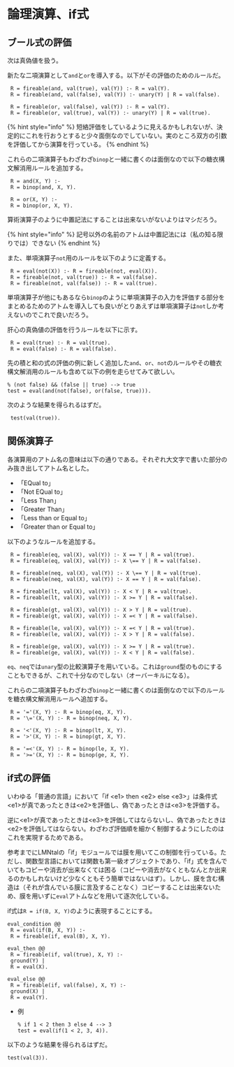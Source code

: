 # 論理演算、if式

## ブール式の評価

次は真偽値を扱う。

新たな二項演算として`and`と`or`を導入する。以下がその評価のためのルールだ。

```text
 R = fireable(and, val(true), val(Y)) :- R = val(Y).
 R = fireable(and, val(false), val(Y)) :- unary(Y) | R = val(false).
 
 R = fireable(or, val(false), val(Y)) :- R = val(Y).
 R = fireable(or, val(true), val(Y)) :- unary(Y) | R = val(true).
```

{% hint style="info" %}
短絡評価をしているように見えるかもしれないが、決定的にこれを行おうとすると少々面倒なのでしていない。実のところ双方の引数を評価してから演算を行っている。
{% endhint %}

これらの二項演算子もわざわざ`binop`と一緒に書くのは面倒なので以下の糖衣構文解消用ルールを追加する。

```text
 R = and(X, Y) :-
 R = binop(and, X, Y).
 
 R = or(X, Y) :-
 R = binop(or, X, Y).
```

算術演算子のように中置記法にすることは出来ないがないよりはマシだろう。

{% hint style="info" %}
記号以外の名前のアトムは中置記法には（私の知る限りでは）できない
{% endhint %}

また、単項演算子`not`用のルールを以下のように定義する。

```text
 R = eval(not(X)) :- R = fireable(not, eval(X)).
 R = fireable(not, val(true)) :- R = val(false).
 R = fireable(not, val(false)) :- R = val(true).
```

単項演算子が他にもあるなら`binop`のように単項演算子の入力を評価する部分をまとめるためのアトムを導入しても良いがとりあえずは単項演算子は`not`しか考えないのでこれで良いだろう。

肝心の真偽値の評価を行うルールを以下に示す。

```text
 R = eval(true) :- R = val(true).
 R = eval(false) :- R = val(false).
```

先の積と和の式の評価の例に新しく追加した`and`、`or`、`not`のルールやその糖衣構文解消用のルールも含めて以下の例を走らせてみて欲しい。

```text
% (not false) && (false || true) --> true 
test = eval(and(not(false), or(false, true))).
```

次のような結果を得られるはずだ。

```text
 test(val(true)).
```



## 関係演算子

各演算用のアトム名の意味は以下の通りである。それぞれ大文字で書いた部分のみ抜き出してアトム名とした。

* 「EQual to」
* 「Not EQual to」
* 「Less Than」
* 「Greater Than」
* 「Less than or Equal to」
* 「Greater than or Equal to」

以下のようなルールを追加する。

```text
 R = fireable(eq, val(X), val(Y)) :- X == Y | R = val(true).
 R = fireable(eq, val(X), val(Y)) :- X \== Y | R = val(false).
 
 R = fireable(neq, val(X), val(Y)) :- X \== Y | R = val(true).
 R = fireable(neq, val(X), val(Y)) :- X == Y | R = val(false).
 
 R = fireable(lt, val(X), val(Y)) :- X < Y | R = val(true).
 R = fireable(lt, val(X), val(Y)) :- X >= Y | R = val(false).
 
 R = fireable(gt, val(X), val(Y)) :- X > Y | R = val(true).
 R = fireable(gt, val(X), val(Y)) :- X =< Y | R = val(false).
 
 R = fireable(le, val(X), val(Y)) :- X =< Y | R = val(true).
 R = fireable(le, val(X), val(Y)) :- X > Y | R = val(false).
 
 R = fireable(ge, val(X), val(Y)) :- X >= Y | R = val(true).
 R = fireable(ge, val(X), val(Y)) :- X < Y | R = val(false).
```

`eq`、`neq`では`unary`型の比較演算子を用いている。これは`ground`型のものにすることもできるが、これで十分なのでしない（オーバーキルになる）。

これらの二項演算子もわざわざ`binop`と一緒に書くのは面倒なので以下のルールを糖衣構文解消用ルールへ追加する。

```text
 R = '='(X, Y) :- R = binop(eq, X, Y).
 R = '\='(X, Y) :- R = binop(neq, X, Y).
 
 R = '<'(X, Y) :- R = binop(lt, X, Y).
 R = '>'(X, Y) :- R = binop(gt, X, Y).
 
 R = '=<'(X, Y) :- R = binop(le, X, Y).
 R = '>='(X, Y) :- R = binop(ge, X, Y).
```



## if式の評価

いわゆる「普通の言語」において「if &lt;e1&gt; then &lt;e2&gt; else &lt;e3&gt;」は条件式&lt;e1&gt;が真であったときは&lt;e2&gt;を評価し、偽であったときは&lt;e3&gt;を評価する。

逆に&lt;e1&gt;が真であったときは&lt;e3&gt;を評価してはならないし、偽であったときは&lt;e2&gt;を評価してはならない。わざわざ評価順を細かく制御するようにしたのはこれを実現するためである。

参考までにLMNtalの「if」モジュールでは膜を用いてこの制御を行っている。ただし、関数型言語においては関数も第一級オブジェクトであり、「if」式を含んでいてもコピーや消去が出来なくては困る（コピーや消去がなくともなんとか出来るのかもしれないけど少なくともそう簡単ではないはず）。しかし、膜を含む構造は（それが含んでいる膜に言及することなく）コピーすることは出来ないため、膜を用いずに`eval`アトムなどを用いて逐次化している。

if式は`R = if(B, X, Y)`のように表現することにする。

```text
eval_condition @@
 R = eval(if(B, X, Y)) :-
 R = fireable(if, eval(B), X, Y).
 
eval_then @@
 R = fireable(if, val(true), X, Y) :-
 ground(Y) |
 R = eval(X).
 
eval_else @@
 R = fireable(if, val(false), X, Y) :-
 ground(X) |
 R = eval(Y).
```

* 例

  ```text
  % if 1 < 2 then 3 else 4 --> 3
  test = eval(if(1 < 2, 3, 4)).
  ```

以下のような結果を得られるはずだ。

```text
test(val(3)). 
```

